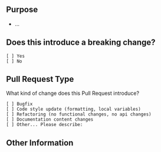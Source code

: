 ## Purpose
<!-- Describe the intention of the changes being proposed. What problem does it solve or functionality does it add? -->
* ...

## Does this introduce a breaking change?
<!-- Mark one with an "x". -->
```
[ ] Yes
[ ] No
```

## Pull Request Type
What kind of change does this Pull Request introduce?

<!-- Please check the one that applies to this PR using "x". -->
```
[ ] Bugfix
[ ] Code style update (formatting, local variables)
[ ] Refactoring (no functional changes, no api changes)
[ ] Documentation content changes
[ ] Other... Please describe:
```

## Other Information
<!-- Add any other helpful information that may be needed here. -->